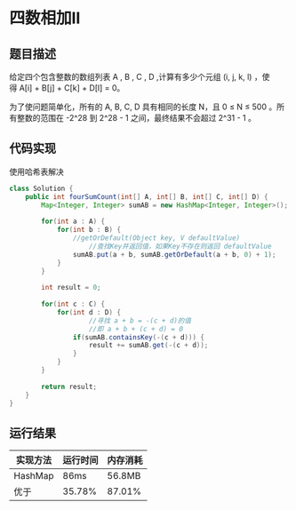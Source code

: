 四数相加II
===
题目描述
---
给定四个包含整数的数组列表 A , B , C , D ,计算有多少个元组 (i, j, k, l) ，使得 A[i] + B[j] + C[k] + D[l] = 0。

为了使问题简单化，所有的 A, B, C, D 具有相同的长度 N，且 0 ≤ N ≤ 500 。所有整数的范围在 -2^28 到 2^28 - 1 之间，最终结果不会超过 2^31 - 1 。

代码实现
---
使用哈希表解决

```java
class Solution {
    public int fourSumCount(int[] A, int[] B, int[] C, int[] D) {
        Map<Integer, Integer> sumAB = new HashMap<Integer, Integer>();
		
		for(int a : A) {
			for(int b : B) {
   	   			//getOrDefault(Object key, V defaultValue)
      				//查找Key并返回值，如果Key不存在则返回 defaultValue
				sumAB.put(a + b, sumAB.getOrDefault(a + b, 0) + 1);
			}
		}
		
		int result = 0;
		
		for(int c : C) {
			for(int d : D) {
      				//寻找 a + b = -(c + d)的值
      				//即 a + b + (c + d) = 0
				if(sumAB.containsKey(-(c + d))) {
					result += sumAB.get(-(c + d));
				}
			}
		}
		
		return result;
    }
}
```


运行结果
---

|实现方法	|  运行时间  |  内存消耗|
|---|---|---|         
|HashMap|86ms|56.8MB|
|优于|35.78%|87.01%|

